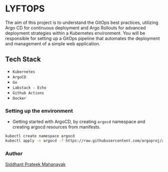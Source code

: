 # LYFTOPS

The aim of this project is to understand the GitOps best practices, utilizing Argo CD for continuous deployment and Argo Rollouts for advanced deployment strategies within a Kubernetes environment. You will be responsible for setting up a GitOps pipeline that automates the deployment and management of a simple web application.

## Tech Stack

- `Kubernetes`
- `ArgoCD`
- `Go`
- `Labstack - Echo`
- `Github Actions`
- `Docker`

### Setting up the environment

- Getting started with ArgoCD, by creating `argocd` namespace and creating argocd resources from manifests.
```bash
kubectl create namespace argocd 
kubectl apply -n argocd -f https://raw.githubusercontent.com/argoproj/argo-cd/stable/manifests/install.yaml
```

### Author

[Siddhant Prateek Mahanayak](https://github.com/siddhantprateek)